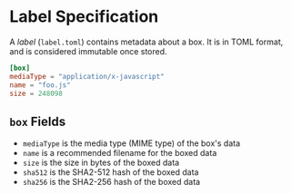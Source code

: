 # Label Specification

A _label_ (`label.toml`) contains metadata about a box. It is in TOML format, and
is considered immutable once stored.

```toml
[box]
mediaType = "application/x-javascript"
name = "foo.js"
size = 248098
```

## `box` Fields

- `mediaType` is the media type (MIME type) of the box's data
- `name` is a recommended filename for the boxed data
- `size` is the size in bytes of the boxed data
- `sha512` is the SHA2-512 hash of the boxed data
- `sha256` is the SHA2-256 hash of the boxed data